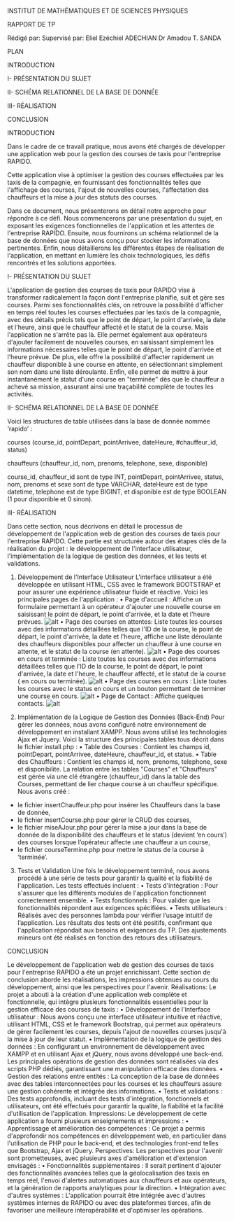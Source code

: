 INSTITUT DE MATHÉMATIQUES ET DE SCIENCES PHYSIQUES








RAPPORT DE TP









Rédigé par:    								     Supervisé par:
Eliel Ezéchiel ADECHIAN					  Dr Amadou T. SANDA


PLAN

INTRODUCTION

I- PRÉSENTATION DU SUJET

II- SCHÉMA RELATIONNEL DE LA BASE DE DONNÉE

III- RÉALISATION

CONCLUSION

















INTRODUCTION

Dans le cadre de ce travail pratique, nous avons été chargés de développer une application web pour la gestion des courses de taxis pour l'entreprise RAPIDO. 

Cette application vise à optimiser la gestion des courses effectuées par les taxis de la compagnie, en fournissant des fonctionnalités telles que l'affichage des courses, l'ajout de nouvelles courses, l'affectation des chauffeurs et la mise à jour des statuts des courses.

Dans ce document, nous présenterons en détail notre approche pour répondre à ce défi. Nous commencerons par une présentation du sujet, en exposant les exigences fonctionnelles de l'application et les attentes de l'entreprise RAPIDO. Ensuite, nous fournirons un schéma relationnel de la base de données que nous avons conçu pour stocker les informations pertinentes. Enfin, nous détaillerons les différentes étapes de réalisation de l'application, en mettant en lumière les choix technologiques, les défis rencontrés et les solutions apportées.






I- PRÉSENTATION DU SUJET


L'application de gestion des courses de taxis pour RAPIDO vise à transformer radicalement la façon dont l'entreprise planifie, suit et gère ses courses. Parmi ses fonctionnalités clés, on retrouve la possibilité d'afficher en temps réel toutes les courses effectuées par les taxis de la compagnie, avec des détails précis tels que le point de départ, le point d'arrivée, la date et l'heure, ainsi que le chauffeur affecté et le statut de la course.
Mais l'application ne s'arrête pas là. Elle permet également aux opérateurs d'ajouter facilement de nouvelles courses, en saisissant simplement les informations nécessaires telles que le point de départ, le point d'arrivée et l'heure prévue. De plus, elle offre la possibilité d'affecter rapidement un chauffeur disponible à une course en attente, en sélectionnant simplement son nom dans une liste déroulante. Enfin, elle permet de mettre à jour instantanément le statut d'une course en "terminée" dès que le chauffeur a achevé sa mission, assurant ainsi une traçabilité complète de toutes les activités.



II- SCHÉMA RELATIONNEL DE LA BASE DE
DONNÉE

Voici les structures de table utilisées dans la base de donnée nommée ‘rapido’ : 

courses (course_id, pointDepart, pointArrivee, dateHeure, #chauffeur_id, status)

chauffeurs (chauffeur_id, nom, prenoms, telephone, sexe, disponible)

course_id, chauffeur_id sont de type INT,
pointDepart, pointArrivee, status, nom, prenoms et sexe sont de type VARCHAR,
dateHeure est de type datetime,
telephone est de type BIGINT,
et disponible est de type BOOLEAN (1 pour disponible et 0 sinon).



III- RÉALISATION

Dans cette section, nous décrivons en détail le processus de développement de l'application web de gestion des courses de taxis pour l'entreprise RAPIDO. Cette partie est structurée autour des étapes clés de la réalisation du projet : le développement de l'interface utilisateur, l'implémentation de la logique de gestion des données, et les tests et validations.

1. Développement de l'Interface Utilisateur
L'interface utilisateur a été développée en utilisant HTML, CSS avec le framework BOOTSTRAP et pour assurer une expérience utilisateur fluide et réactive. Voici les principales pages de l'application :
    • Page d'accueil : Affiche un formulaire permettant à un opérateur d'ajouter une nouvelle course en saisissant le point de départ, le point d'arrivée, et la date et l'heure prévues.
    ![alt](Rapido/img/pageAccueil.png)
    • Page des courses en attentes: Liste toutes les courses avec des informations détaillées telles que l'ID de la course, le point de départ, le point d'arrivée, la date et l'heure, affiche une liste déroulante des chauffeurs disponibles pour affecter un chauffeur à une course en attente, et le statut de la course (en attente).
    ![alt](Rapido/img/coursesEnAttente.png)
    • Page des courses en cours et terminée : Liste toutes les courses avec des informations détaillées telles que l'ID de la course, le point de départ, le point d'arrivée, la date et l'heure, le chauffeur affecté, et le statut de la course ( en cours ou terminée).
    ![alt](Rapido/img/coursesEnCoursEtTerminee.png)
    • Page des courses en cours : Liste toutes les courses avec le status en cours et un bouton permettant de terminer une course en cours.
    ![alt](Rapido/img/courseEnCoursPourTerminer.png)
    • Page de Contact : Affiche quelques contacts.
    ![alt](Rapido/img/contacts.png)
   
3. Implémentation de la Logique de Gestion des Données (Back-End)
Pour gérer les données, nous avons configuré notre environnement de développement en installant XAMPP. Nous avons utilisé les technologies Ajax et Jquery.
Voici la structure des principales tables tous décrit dans le fichier install.php :
    • Table des Courses : Contient les champs id, pointDepart, pointArrivee, dateHeure, chauffeur_id, et status.
    • Table des Chauffeurs : Contient les champs id, nom, prenoms, telephone, sexe et disponibilite.
La relation entre les tables "Courses" et "Chauffeurs" est gérée via une clé étrangère (chauffeur_id) dans la table des Courses, permettant de lier chaque course à un chauffeur spécifique.
Nous avons créé : 
- le fichier insertChauffeur.php pour insérer les Chauffeurs dans la base de donnée,
- le fichier insertCourse.php pour gérer le CRUD des courses,
- le fichier miseAJour.php pour gérer la mise a jour dans la base de donnée de la disponibilité des chauffeurs et le status (devient ‘en cours’) des courses lorsque l’opérateur affecte une chauffeur a un course,
- le fichier courseTermine.php pour mettre le status de la course à ‘terminée’.
3. Tests et Validation
Une fois le développement terminé, nous avons procédé à une série de tests pour garantir la qualité et la fiabilité de l'application. Les tests effectués incluent :
    • Tests d'intégration : Pour s'assurer que les différents modules de l'application fonctionnent correctement ensemble.
    • Tests fonctionnels : Pour valider que les fonctionnalités répondent aux exigences spécifiées.
    • Tests utilisateurs : Réalisés avec des personnes lambda pour vérifier l’usage intuitif de l’application.
Les résultats des tests ont été positifs, confirmant que l'application répondait aux besoins et exigences du TP. Des ajustements mineurs ont été réalisés en fonction des retours des utilisateurs.







CONCLUSION

Le développement de l'application web de gestion des courses de taxis pour l'entreprise RAPIDO a été un projet enrichissant. Cette section de conclusion aborde les réalisations, les impressions obtenues au cours du développement, ainsi que les perspectives pour l'avenir.
Réalisations:
Le projet a abouti à la création d'une application web complète et fonctionnelle, qui intègre plusieurs fonctionnalités essentielles pour la gestion efficace des courses de taxis :
    • Développement de l'interface utilisateur : Nous avons conçu une interface utilisateur intuitive et réactive, utilisant HTML, CSS et le framework Bootstrap, qui permet aux opérateurs de gérer facilement les courses, depuis l'ajout de nouvelles courses jusqu'à la mise à jour de leur statut.
    • Implémentation de la logique de gestion des données : En configurant un environnement de développement avec XAMPP et en utilisant Ajax et jQuery, nous avons développé une back-end. Les principales opérations de gestion des données sont réalisées via des scripts PHP dédiés, garantissant une manipulation efficace des données.
    • Gestion des relations entre entités : La conception de la base de données avec des tables interconnectées pour les courses et les chauffeurs assure une gestion cohérente et intégrée des informations.
    • Tests et validations : Des tests approfondis, incluant des tests d'intégration, fonctionnels et utilisateurs, ont été effectués pour garantir la qualité, la fiabilité et la facilité d'utilisation de l'application. 
Impressions:
Le développement de cette application a fourni plusieurs enseignements et impressions :
    • Apprentissage et amélioration des compétences : Ce projet a permis d'approfondir nos compétences en développement web, en particulier dans l'utilisation de PHP pour le back-end, et des technologies front-end telles que Bootstrap, Ajax et jQuery.
Perspectives:
Les perspectives pour l'avenir sont prometteuses, avec plusieurs axes d'amélioration et d'extension envisagés :
    • Fonctionnalités supplémentaires : Il serait pertinent d'ajouter des fonctionnalités avancées telles que la géolocalisation des taxis en temps réel, l'envoi d'alertes automatiques aux chauffeurs et aux opérateurs, et la génération de rapports analytiques pour la direction.
    • Intégration avec d'autres systèmes : L'application pourrait être intégrée avec d'autres systèmes internes de RAPIDO ou avec des plateformes tierces, afin de favoriser une meilleure interopérabilité et d'optimiser les opérations.

